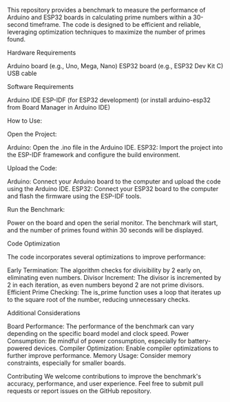 This repository provides a benchmark to measure the performance of Arduino and ESP32 boards in calculating prime numbers within a 30-second timeframe. The code is designed to be efficient and reliable, leveraging optimization techniques to maximize the number of primes found.

Hardware Requirements

Arduino board (e.g., Uno, Mega, Nano)
ESP32 board (e.g., ESP32 Dev Kit C)
USB cable

Software Requirements

Arduino IDE
ESP-IDF (for ESP32 development) (or install arduino-esp32 from Board Manager in Arduino IDE)


How to Use:


Open the Project:

Arduino: Open the .ino file in the Arduino IDE.
ESP32: Import the project into the ESP-IDF framework and configure the build environment.

Upload the Code:

Arduino: Connect your Arduino board to the computer and upload the code using the Arduino IDE.
ESP32: Connect your ESP32 board to the computer and flash the firmware using the ESP-IDF tools.

Run the Benchmark:

Power on the board and open the serial monitor.
The benchmark will start, and the number of primes found within 30 seconds will be displayed.

Code Optimization

The code incorporates several optimizations to improve performance:

Early Termination: The algorithm checks for divisibility by 2 early on, eliminating even numbers.
Divisor Increment: The divisor is incremented by 2 in each iteration, as even numbers beyond 2 are not prime divisors.
Efficient Prime Checking: The is_prime function uses a loop that iterates up to the square root of the number, reducing unnecessary checks.

Additional Considerations

Board Performance: The performance of the benchmark can vary depending on the specific board model and clock speed.
Power Consumption: Be mindful of power consumption, especially for battery-powered devices.
Compiler Optimization: Enable compiler optimizations to further improve performance.
Memory Usage: Consider memory constraints, especially for smaller boards.

Contributing
We welcome contributions to improve the benchmark's accuracy, performance, and user experience. Feel free to submit pull requests or report issues on the GitHub repository.

